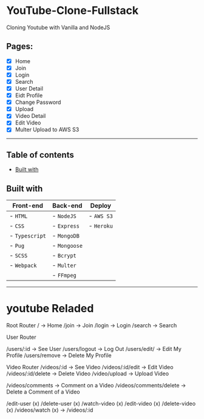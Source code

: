 # YouTube-Clone-Fullstack

Cloning Youtube with Vanilla and NodeJS

## Pages:

- [x] Home
- [x] Join
- [x] Login
- [x] Search
- [x] User Detail
- [x] Eidt Profile
- [x] Change Password
- [x] Upload
- [x] Video Detail
- [x] Edit Video
- [x] Multer Upload to AWS S3

---

## Table of contents

- [Built with](#built-with)

## Built with


| Front-end                          | Back-end                           | Deploy        |
| ---------------------------------- | ---------------------------------- | ------------- |
| - `HTML`                           | - `NodeJS`                         | - `AWS S3`    |
| - `CSS`                            | - `Express`                        | - `Heroku`    |
| - `Typescript`                     | - `MongoDB`                        |               |
| - `Pug`                            | - `Mongoose`                       |               |
| - `SCSS`                           | - `Bcrypt`                         |               |
| - `Webpack`                        | - `Multer`                         |               |
|                                    | - `FFmpeg`                         |               |

---

# youtube Reladed

Root Router
/ -> Home
/join -> Join
/login -> Login
/search -> Search

User Router

/users/:id -> See User
/users/logout -> Log Out
/users/edit/ -> Edit My Profile
/users/remove -> Delete My Profile

Video Router
/videos/:id -> See Video
/videos/:id/edit -> Edit Video
/videos/:id/delete -> Delete Video
/video/upload -> Upload Video

/videos/comments -> Comment on a Video
/videos/comments/delete -> Delete a Comment of a Video

/edit-user (x)
/delete-user (x)
/watch-video (x)
/edit-video (x)
/delete-video (x)
/videos/watch (x) -> /videos/:id
